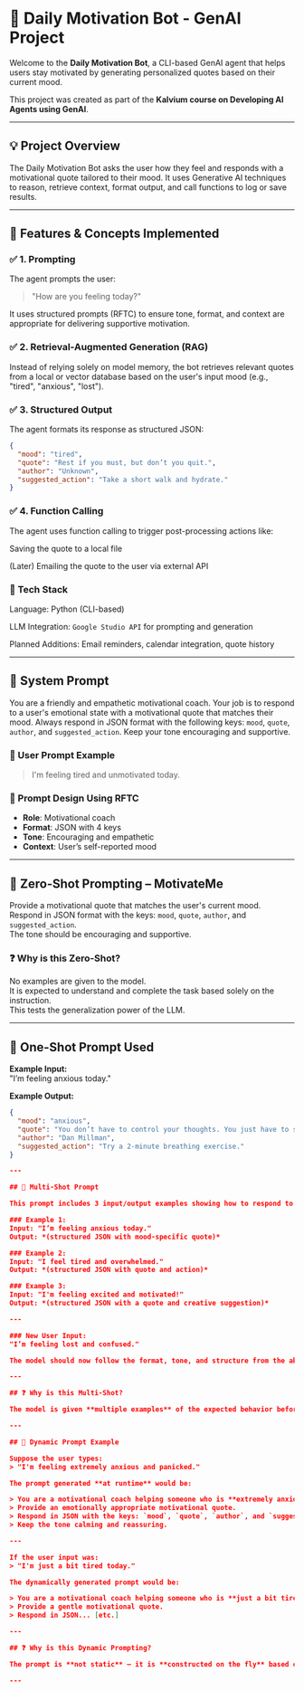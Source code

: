 # 🧠 Daily Motivation Bot - GenAI Project

Welcome to the **Daily Motivation Bot**, a CLI-based GenAI agent that helps users stay motivated by generating personalized quotes based on their current mood.

This project was created as part of the **Kalvium course on Developing AI Agents using GenAI**.

---

## 💡 Project Overview

The Daily Motivation Bot asks the user how they feel and responds with a motivational quote tailored to their mood. It uses Generative AI techniques to reason, retrieve context, format output, and call functions to log or save results.

---

## 🚀 Features & Concepts Implemented

### ✅ 1. Prompting
The agent prompts the user:  
> "How are you feeling today?"  

It uses structured prompts (RFTC) to ensure tone, format, and context are appropriate for delivering supportive motivation.

### ✅ 2. Retrieval-Augmented Generation (RAG)
Instead of relying solely on model memory, the bot retrieves relevant quotes from a local or vector database based on the user's input mood (e.g., "tired", "anxious", "lost").

### ✅ 3. Structured Output
The agent formats its response as structured JSON:
```json
{
  "mood": "tired",
  "quote": "Rest if you must, but don’t you quit.",
  "author": "Unknown",
  "suggested_action": "Take a short walk and hydrate."
}
```

### ✅ 4. Function Calling
The agent uses function calling to trigger post-processing actions like:

Saving the quote to a local file

(Later) Emailing the quote to the user via external API

### 🧪 Tech Stack
Language: Python (CLI-based)

LLM Integration: `Google Studio API` for prompting and generation

Planned Additions: Email reminders, calendar integration, quote history

---

## 🤖 System Prompt
You are a friendly and empathetic motivational coach. Your job is to respond to a user's emotional state with a motivational quote that matches their mood. Always respond in JSON format with the following keys: `mood`, `quote`, `author`, and `suggested_action`. Keep your tone encouraging and supportive.

### 👤 User Prompt Example
> I'm feeling tired and unmotivated today.

### 🧠 Prompt Design Using RFTC

- **Role**: Motivational coach
- **Format**: JSON with 4 keys
- **Tone**: Encouraging and empathetic
- **Context**: User’s self-reported mood

---

## 🧠 Zero-Shot Prompting – MotivateMe

Provide a motivational quote that matches the user's current mood.  
Respond in JSON format with the keys: `mood`, `quote`, `author`, and `suggested_action`.  
The tone should be encouraging and supportive.

### ❓ Why is this Zero-Shot?

No examples are given to the model.  
It is expected to understand and complete the task based solely on the instruction.  
This tests the generalization power of the LLM.

---

## 📄 One-Shot Prompt Used

**Example Input:**  
"I’m feeling anxious today."

**Example Output:**
```json
{
  "mood": "anxious",
  "quote": "You don’t have to control your thoughts. You just have to stop letting them control you.",
  "author": "Dan Millman",
  "suggested_action": "Try a 2-minute breathing exercise."
}

---

## 📄 Multi-Shot Prompt

This prompt includes 3 input/output examples showing how to respond to different emotional states.

### Example 1:
Input: "I’m feeling anxious today."  
Output: *(structured JSON with mood-specific quote)*

### Example 2:
Input: "I feel tired and overwhelmed."  
Output: *(structured JSON with quote and action)*

### Example 3:
Input: "I'm feeling excited and motivated!"  
Output: *(structured JSON with a quote and creative suggestion)*

---

### New User Input:
"I’m feeling lost and confused."

The model should now follow the format, tone, and structure from the above examples and generate a similar motivational response.

---

## ❓ Why is this Multi-Shot?

The model is given **multiple examples** of the expected behavior before being asked to respond. This helps it learn tone, structure, and response logic more accurately.

---

## 📄 Dynamic Prompt Example

Suppose the user types:
> "I'm feeling extremely anxious and panicked."

The prompt generated **at runtime** would be:

> You are a motivational coach helping someone who is **extremely anxious and panicked**.  
> Provide an emotionally appropriate motivational quote.  
> Respond in JSON with the keys: `mood`, `quote`, `author`, and `suggested_action`.  
> Keep the tone calming and reassuring.

---

If the user input was:
> "I'm just a bit tired today."

The dynamically generated prompt would be:

> You are a motivational coach helping someone who is **just a bit tired**.  
> Provide a gentle motivational quote.  
> Respond in JSON... [etc.]

---

## ❓ Why is this Dynamic Prompting?

The prompt is **not static** — it is **constructed on the fly** based on the user's input and emotion intensity. This allows for highly personalized, context-aware responses.

---